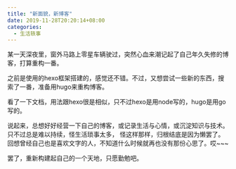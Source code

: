 ```yaml
---
title: "新面貌，新博客"
date: 2019-11-28T20:20:14+08:00
categories: 
  - 生活轶事
---
```


某一天深夜里，窗外马路上零星车辆驶过，突然心血来潮记起了自己年久失修的博客，打算重构一番。

之前是使用的hexo框架搭建的，感觉还不错。不过，又想尝试一些新的东西，搜索了一番，准备用hugo来重构博客。

看了一下文档，用法跟hexo很是相似，只不过hexo是用node写的，hugo是用go写的。

说起来，总想好好经营一下自己的博客，或记录生活与心情，或沉淀知识与技术。只不过总是难以持续，怪生活琐事太多，
怪这样那样，归根结底是因为懒罢了。回想曾经自己也是喜欢文字的人，不知道什么时候就再也没有那份心思了。哎~~~

罢了，重新构建起自己的一个天地，只愿勤勉吧。